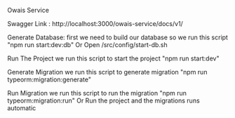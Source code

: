 Owais Service    

Swagger Link :
http://localhost:3000/owais-service/docs/v1/

Generate Database:
first we need to build our database so we run this script "npm run start:dev:db" Or Open /src/config/start-db.sh

Run The Project 
we run this script to start the project "npm run start:dev"

Generate Migration
we run this script to generate migration "npm run typeorm:migration:generate"

Run Migration
we run this script to run the migration "npm run typeorm:migration:run" Or Run the project and the migrations runs automatic

